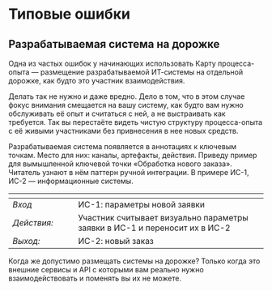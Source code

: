 # Типовые ошибки

## Разрабатываемая система на дорожке

Одна из частых ошибок у начинающих использовать Карту процесса-опыта — размещение разрабатываемой ИТ-системы на отдельной дорожке, как будто это участник взаимодействия.&#x20;

Делать так не нужно и даже вредно. Дело в том, что в этом случае фокус внимания смещается на вашу систему, как будто вам нужно обслуживать её опыт и считаться с ней, а не выстраивать как требуется. Так вы перестаёте видеть чистую структуру процесса-опыта с её живыми участниками без привнесения в нее новых средств.&#x20;

Разрабатываемая система появляется в аннотациях к ключевым точкам. Место для них: каналы, артефакты, действия. Приведу пример для вымышленной ключевой точки «Обработка нового заказа». Читатель узнают в нём паттерн ручной интеграции. В примере ИС-1, ИС-2  — информационные системы. &#x20;

<table data-header-hidden><thead><tr><th width="142"></th><th width="588"></th></tr></thead><tbody><tr><td><em>Вход</em></td><td>ИС-1: параметры новой заявки </td></tr><tr><td><em>Действия:</em> </td><td>Участник считывает визуально параметры заявки в ИС-1 и переносит их в ИС-2</td></tr><tr><td><em>Выход:</em></td><td>ИС-2: новый заказ</td></tr></tbody></table>



Когда же допустимо размещать системы на дорожке? Только когда это внешние сервисы и API с которыми вам реально нужно взаимодействовать и поменять вы их не можете.
